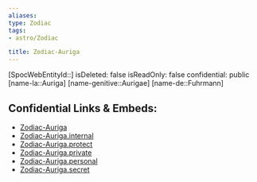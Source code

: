 ```yaml
---
aliases: 
type: Zodiac
tags:
- astro/Zodiac

title: Zodiac-Auriga
---
```

[SpocWebEntityId::]
isDeleted: false
isReadOnly: false
confidential: public
[name-la::Auriga]
[name-genitive::Aurigae]
[name-de::Fuhrmann]


## Confidential Links & Embeds: 
- [Zodiac-Auriga](../../../_public/astro/Zodiac/Zodiac-Auriga.md) 
- [Zodiac-Auriga.internal](../../../_internal/astro/Zodiac/Zodiac-Auriga.internal.md) 
- [Zodiac-Auriga.protect](../../../_protect/astro/Zodiac/Zodiac-Auriga.protect.md) 
- [Zodiac-Auriga.private](../../../_private/astro/Zodiac/Zodiac-Auriga.private.md) 
- [Zodiac-Auriga.personal](../../../_personal/astro/Zodiac/Zodiac-Auriga.personal.md) 
- [Zodiac-Auriga.secret](../../../_secret/astro/Zodiac/Zodiac-Auriga.secret.md) 
